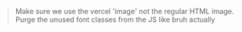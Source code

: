 > Make sure we use the vercel 'image' not the regular HTML image.
> Purge the unused font classes from the JS like bruh actually